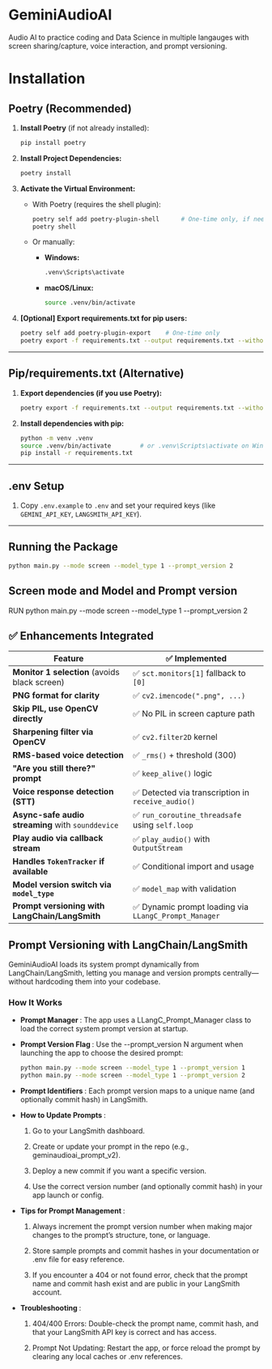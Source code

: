 # GeminiAudioAI
Audio AI to practice coding and Data Science in multiple langauges with screen sharing/capture, voice interaction, and prompt versioning.

# Installation

## Poetry (Recommended)

1. **Install Poetry** (if not already installed):

    ```bash
    pip install poetry
    ```

2. **Install Project Dependencies:**

    ```bash
    poetry install
    ```

3. **Activate the Virtual Environment:**

    - With Poetry (requires the shell plugin):

        ```bash
        poetry self add poetry-plugin-shell      # One-time only, if needed
        poetry shell
        ```

    - Or manually:

        - **Windows:**
          ```bash
          .venv\Scripts\activate
          ```
        - **macOS/Linux:**
          ```bash
          source .venv/bin/activate
          ```

4. **[Optional] Export requirements.txt for pip users:**

    ```bash
    poetry self add poetry-plugin-export    # One-time only
    poetry export -f requirements.txt --output requirements.txt --without-hashes
    ```

---

## Pip/requirements.txt (Alternative)

1. **Export dependencies (if you use Poetry):**

    ```bash
    poetry export -f requirements.txt --output requirements.txt --without-hashes
    ```

2. **Install dependencies with pip:**

    ```bash
    python -m venv .venv
    source .venv/bin/activate        # or .venv\Scripts\activate on Windows
    pip install -r requirements.txt
    ```

---

## .env Setup

1. Copy `.env.example` to `.env` and set your required keys (like `GEMINI_API_KEY`, `LANGSMITH_API_KEY`).

---

## Running the Package

```bash
python main.py --mode screen --model_type 1 --prompt_version 2
```

## Screen mode and Model and Prompt version

RUN python main.py --mode screen --model_type 1 --prompt_version 2


## ✅ Enhancements Integrated

| Feature                                         | ✅ Implemented |
|------------------------------------------------|----------------|
| **Monitor 1 selection** (avoids black screen)  | ✅ `sct.monitors[1]` fallback to `[0]` |
| **PNG format for clarity**                     | ✅ `cv2.imencode(".png", ...)` |
| **Skip PIL, use OpenCV directly**              | ✅ No PIL in screen capture path |
| **Sharpening filter via OpenCV**               | ✅ `cv2.filter2D` kernel |
| **RMS-based voice detection**                  | ✅ `_rms()` + threshold (300) |
| **"Are you still there?" prompt**              | ✅ `keep_alive()` logic |
| **Voice response detection (STT)**             | ✅ Detected via transcription in `receive_audio()` |
| **Async-safe audio streaming** with `sounddevice` | ✅ `run_coroutine_threadsafe` using `self.loop` |
| **Play audio via callback stream**             | ✅ `play_audio()` with `OutputStream` |
| **Handles `TokenTracker` if available**        | ✅ Conditional import and usage |
| **Model version switch via `model_type`**      | ✅ `model_map` with validation |
| **Prompt versioning with LangChain/LangSmith** | ✅ Dynamic prompt loading via `LLangC_Prompt_Manager` |

##  Prompt Versioning with LangChain/LangSmith
GeminiAudioAI loads its system prompt dynamically from LangChain/LangSmith, letting you manage and version prompts centrally—without hardcoding them into your codebase.

### How It Works

- <b> Prompt Manager </b>: The app uses a LLangC_Prompt_Manager class to load the correct system prompt version at startup.
- <b> Prompt Version Flag </b>: Use the --prompt_version N argument when launching the app to choose the desired prompt:

    ```bash
    python main.py --mode screen --model_type 1 --prompt_version 1
    python main.py --mode screen --model_type 1 --prompt_version 2
    ```


- <b> Prompt Identifiers </b>: Each prompt version maps to a unique name (and optionally commit hash) in LangSmith.
- <b> How to Update Prompts </b>:
    1. Go to your LangSmith dashboard.

    2. Create or update your prompt in the repo (e.g., geminaudioai_prompt_v2).

    3. Deploy a new commit if you want a specific version.

    4. Use the correct version number (and optionally commit hash) in your app launch or config.

- <b> Tips for Prompt Management </b>:
    1. Always increment the prompt version number when making major changes to the prompt’s structure, tone, or language.

    2. Store sample prompts and commit hashes in your documentation or .env file for easy reference.

    3. If you encounter a 404 or not found error, check that the prompt name and commit hash exist and are public in your LangSmith account.

- <b> Troubleshooting </b>:
    1. 404/400 Errors: Double-check the prompt name, commit hash, and that your LangSmith API key is correct and has access.

    2. Prompt Not Updating: Restart the app, or force reload the prompt by clearing any local caches or .env references.